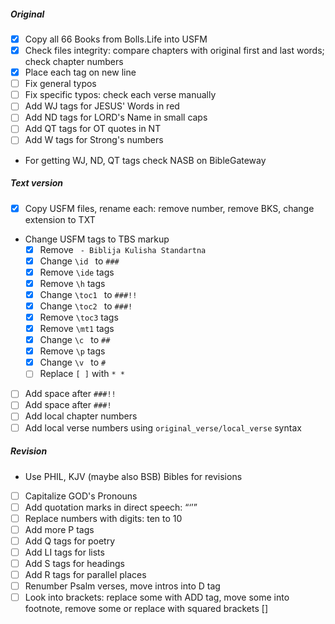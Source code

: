 ##### Original

- [x] Copy all 66 Books from Bolls.Life into USFM
- [x] Check files integrity: compare chapters with original first and last words; check chapter numbers
- [x] Place each tag on new line
- [ ] Fix general typos
- [ ] Fix specific typos: check each verse manually 
- [ ] Add WJ tags for JESUS' Words in red
- [ ] Add ND tags for LORD's Name in small caps
- [ ] Add QT tags for OT quotes in NT
- [ ] Add W tags for Strong's numbers

- For getting WJ, ND, QT tags check NASB on BibleGateway

##### Text version

- [x] Copy USFM files, rename each: remove number, remove BKS, change extension to TXT 
- Change USFM tags to TBS markup 
  - [x] Remove ` - Biblija Kulisha Standartna`
  - [x] Change `\id ` to `###`
  - [x] Remove `\ide` tags 
  - [x] Remove `\h` tags 
  - [x] Change `\toc1 ` to `###!!`
  - [x] Change `\toc2 ` to `###!`
  - [x] Remove `\toc3` tags 
  - [x] Remove `\mt1` tags 
  - [x] Change `\c ` to `##`
  - [x] Remove `\p` tags 
  - [x] Change `\v ` to `#`
  - [ ] Replace `[ ]` with `* *`
- [ ] Add space after `###!!`
- [ ] Add space after `###!`
- [ ] Add local chapter numbers 
- [ ] Add local verse numbers using `original_verse/local_verse` syntax

##### Revision

- Use PHIL, KJV (maybe also BSB) Bibles for revisions 

- [ ] Capitalize GOD's Pronouns
- [ ] Add quotation marks in direct speech: “‘’”
- [ ] Replace numbers with digits: ten to 10
- [ ] Add more P tags
- [ ] Add Q tags for poetry
- [ ] Add LI tags for lists
- [ ] Add S tags for headings
- [ ] Add R tags for parallel places
- [ ] Renumber Psalm verses, move intros into D tag
- [ ] Look into brackets: replace some with ADD tag, move some into footnote, remove some or replace with squared brackets []
